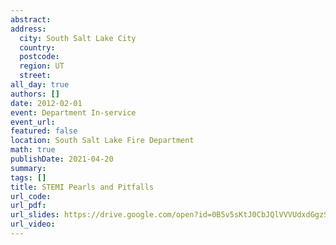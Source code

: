 ```yaml
---
abstract: 
address:
  city: South Salt Lake City
  country:
  postcode: 
  region: UT
  street: 
all_day: true
authors: []
date: 2012-02-01
event: Department In-service
event_url: 
featured: false
location: South Salt Lake Fire Department
math: true
publishDate: 2021-04-20
summary: 
tags: []
title: STEMI Pearls and Pitfalls
url_code: 
url_pdf: 
url_slides: https://drive.google.com/open?id=0B5v5sKtJ0CbJQlVVVUdxdGgzSHM
url_video: 
---
```

